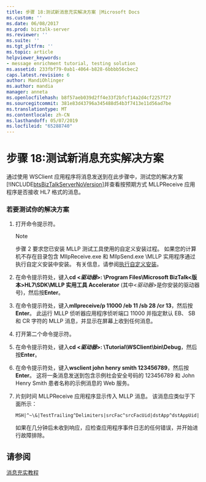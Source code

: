```yaml
---
title: 步骤 18:测试新消息充实解决方案 |Microsoft Docs
ms.custom: ''
ms.date: 06/08/2017
ms.prod: biztalk-server
ms.reviewer: ''
ms.suite: ''
ms.tgt_pltfrm: ''
ms.topic: article
helpviewer_keywords:
- message enrichment tutorial, testing solution
ms.assetid: 233fbf79-0ab1-4064-b828-6bbbb56cbec2
caps.latest.revision: 6
author: MandiOhlinger
ms.author: mandia
manager: anneta
ms.openlocfilehash: b8f57aeb039d2ff4e33f2bfcf14a2d4cf2257f27
ms.sourcegitcommit: 381e83d43796a345488d54b3f7413e11d56ad7be
ms.translationtype: MT
ms.contentlocale: zh-CN
ms.lasthandoff: 05/07/2019
ms.locfileid: "65288740"
---
```

# <a name="step-18-test-your-new-message-enrichment-solution"></a>步骤 18:测试新消息充实解决方案
通过使用 WSClient 应用程序将消息发送到在此步骤中，测试您的解决方案[!INCLUDE[btsBizTalkServerNoVersion](../../includes/btsbiztalkservernoversion-md.md)]并查看按预期方式 MLLPReceive 应用程序是否接收 HL7 格式的消息。  
  
### <a name="to-test-your-solution"></a>若要测试你的解决方案  
  
1.  打开命令提示符。  
  
    > [!NOTE]
    >  步骤 2 要求您已安装 MLLP 测试工具使用的自定义安装过程。 如果您的计算机不存在目录包含 MllpReceive.exe 和 MllpSend.exe \MLLP 实用程序通过执行自定义安装中安装。 有关信息，请参阅[执行自定义安装](http://msdn.microsoft.com/library/e55c86e1-af63-49ba-8510-d177e1b96692)。  
  
2.  在命令提示符处，键入**cd \<*驱动器*\>: \Program Files\Microsoft BizTalk\<版本\>HL7\SDK\MLLP 实用工具 Accelerator** (其中\<*驱动器*\>是你安装的驱动器号)，然后按**Enter**。  
  
3.  在命令提示符处，键入**mllpreceive/p 11000 /eb 11 /sb 28 /cr 13**，然后按**Enter**。 此运行 MLLP 侦听器应用程序侦听端口 11000 并指定默认 EB、 SB 和 CR 字符的 MLLP 消息，并显示在屏幕上收到任何消息。  
  
4.  打开第二个命令提示符。  
  
5.  在命令提示符处，键入**cd \<*驱动器*\>: \Tutorial\WSClient\bin\Debug**，然后按**Enter**。  
  
6.  在命令提示符处，键入**wsclient john henry smith 123456789**，然后按**Enter**。 这将一条消息发送到包含示例社会安全号码的 123456789 和 John Henry Smith 患者名称的示例消息的 Web 服务。  
  
7.  片刻时间 MLLPReceive 应用程序显示传入 MLLP 消息。 该消息应类似于下面所示：  
  
    ```  
    MSH|^~\&|TestTrailing^Delimiters|srcFac^srcFacUid|dstApp^dstAppUid|dstFac^dstFacUid|200307092343|sec|ADT^A04|msgid2134|P|2.2PID|||123456789||smith^john  
    ```  
  
     如果在几分钟后未收到响应，应检查应用程序事件日志的任何错误，并开始进行故障排除。  
  
## <a name="see-also"></a>请参阅  
 [消息充实教程](../../adapters-and-accelerators/accelerator-hl7/message-enrichment-tutorial.md)